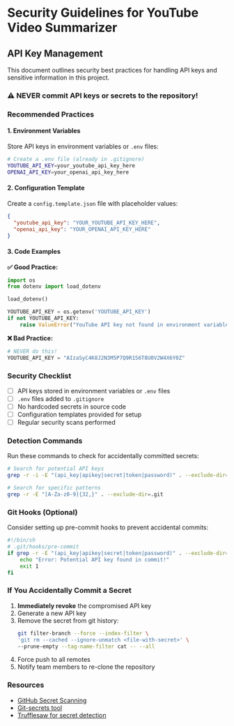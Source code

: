 # Security Guidelines for YouTube Video Summarizer

## API Key Management

This document outlines security best practices for handling API keys and sensitive information in this project.

### ⚠️ NEVER commit API keys or secrets to the repository!

### Recommended Practices

#### 1. Environment Variables
Store API keys in environment variables or `.env` files:

```bash
# Create a .env file (already in .gitignore)
YOUTUBE_API_KEY=your_youtube_api_key_here
OPENAI_API_KEY=your_openai_api_key_here
```

#### 2. Configuration Template
Create a `config.template.json` file with placeholder values:

```json
{
  "youtube_api_key": "YOUR_YOUTUBE_API_KEY_HERE",
  "openai_api_key": "YOUR_OPENAI_API_KEY_HERE"
}
```

#### 3. Code Examples

**✅ Good Practice:**
```python
import os
from dotenv import load_dotenv

load_dotenv()

YOUTUBE_API_KEY = os.getenv('YOUTUBE_API_KEY')
if not YOUTUBE_API_KEY:
    raise ValueError("YouTube API key not found in environment variables")
```

**❌ Bad Practice:**
```python
# NEVER do this!
YOUTUBE_API_KEY = "AIzaSyC4K8J2N3M5P7Q9R1S6T8U0V2W4X6Y0Z"
```

### Security Checklist

- [ ] API keys stored in environment variables or `.env` files
- [ ] `.env` files added to `.gitignore`
- [ ] No hardcoded secrets in source code
- [ ] Configuration templates provided for setup
- [ ] Regular security scans performed

### Detection Commands

Run these commands to check for accidentally committed secrets:

```bash
# Search for potential API keys
grep -r -i -E "(api_key|apikey|secret|token|password)" . --exclude-dir=.git

# Search for specific patterns
grep -r -E "[A-Za-z0-9]{32,}" . --exclude-dir=.git
```

### Git Hooks (Optional)

Consider setting up pre-commit hooks to prevent accidental commits:

```bash
#!/bin/sh
# .git/hooks/pre-commit
if grep -r -E "(api_key|apikey|secret|token|password)" . --exclude-dir=.git; then
    echo "Error: Potential API key found in commit!"
    exit 1
fi
```

### If You Accidentally Commit a Secret

1. **Immediately revoke** the compromised API key
2. Generate a new API key
3. Remove the secret from git history:
   ```bash
   git filter-branch --force --index-filter \
   'git rm --cached --ignore-unmatch <file-with-secret>' \
   --prune-empty --tag-name-filter cat -- --all
   ```
4. Force push to all remotes
5. Notify team members to re-clone the repository

### Resources

- [GitHub Secret Scanning](https://docs.github.com/en/code-security/secret-scanning)
- [Git-secrets tool](https://github.com/awslabs/git-secrets)
- [Trufflesaw for secret detection](https://github.com/trufflesecurity/trufflehog)